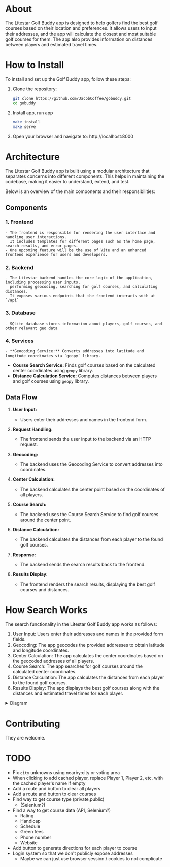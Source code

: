 # About

The Litestar Golf Buddy app is designed to help golfers find the best golf courses based on their location and preferences. 
It allows users to input their addresses, and the app will calculate the closest and most suitable golf courses for them. 
The app also provides information on distances between players and estimated travel times.

# How to Install

To install and set up the Golf Buddy app, follow these steps:

1. Clone the repository:
    ```bash
    git clone https://github.com/JacobCoffee/gobuddy.git
    cd gobuddy
    ```

2. Install app, run app
    ```bash
    make install
    make serve
    ```

3. Open your browser and navigate to: http://localhost:8000

# Architecture

The Litestar Golf Buddy app is built using a modular architecture that separates concerns into different components. 
This helps in maintaining the codebase, making it easier to understand, extend, and test.

Below is an overview of the main components and their responsibilities:

## Components

### 1. **Frontend**
    - The frontend is responsible for rendering the user interface and handling user interactions. 
      It includes templates for different pages such as the home page, search results, and error pages. 
    - One upcoming feature will be the use of Vite and an enhanced frontend experience for users and developers.

### 2. **Backend**
    - The Litestar backend handles the core logic of the application, including processing user inputs, 
      performing geocoding, searching for golf courses, and calculating distances. 
      It exposes various endpoints that the frontend interacts with at `/api`

### 3. **Database**
    - SQLite database stores information about players, golf courses, and other relevant geo data

### 4. **Services**
    - **Geocoding Service:** Converts addresses into latitude and longitude coordinates via `geopy` library.
  - **Course Search Service:** Finds golf courses based on the calculated center coordinates using `geopy` library.
  - **Distance Calculation Service:** Computes distances between players and golf courses using `geopy` library.

## Data Flow

1. **User Input:**
   - Users enter their addresses and names in the frontend form.
   
2. **Request Handling:**
   - The frontend sends the user input to the backend via an HTTP request.

3. **Geocoding:**
   - The backend uses the Geocoding Service to convert addresses into coordinates.

4. **Center Calculation:**
   - The backend calculates the center point based on the coordinates of all players.

5. **Course Search:**
   - The backend uses the Course Search Service to find golf courses around the center point.

6. **Distance Calculation:**
   - The backend calculates the distances from each player to the found golf courses.

7. **Response:**
   - The backend sends the search results back to the frontend.

8. **Results Display:**
   - The frontend renders the search results, displaying the best golf courses and distances.


# How Search Works

The search functionality in the Litestar Golf Buddy app works as follows:

1. User Input: Users enter their addresses and names in the provided form fields.
2. Geocoding: The app geocodes the provided addresses to obtain latitude and longitude coordinates.
3. Center Calculation: The app calculates the center coordinates based on the geocoded addresses of all players.
4. Course Search: The app searches for golf courses around the calculated center coordinates.
5. Distance Calculation: The app calculates the distances from each player to the found golf courses.
6. Results Display: The app displays the best golf courses along with the distances and estimated travel times for each player.

<details>

<summary>Diagram</summary>

### Search Breakdown

```mermaid
graph TD
    A[User Input] --> B{Is Data Cached?}
    B -->|Yes| C[Fetch Data from Cache]
    B -->|No| D[Geocode Addresses]
    D --> E[Calculate Center Coordinates]
    E --> F[Search for Golf Courses]
    F --> G[Calculate Distances]
    G --> H[Store Data in Cache]
    C --> I[Display Results]
    H --> I[Display Results]
```
</details>

# Contributing

They are welcome.

# TODO

- Fix `city` unknowns using nearby:city or voting area
- When clicking to add cached player, replace Player 1, Player 2, etc. with the cached player's name if empty
- Add a route and button to clear all players
- Add a route and button to clear courses
- Find way to get course type (private,public)
  - (Selenium?)
- Find a way to get course data (API, Selenium?)
  - Rating
  - Handicap
  - Schedule
  - Green fees
  - Phone number
  - Website
- Add button to generate directions for each player to course
- Login system so that we don't publicly expose addresses
  - Maybe we can just use browser session / cookies to not complicate
